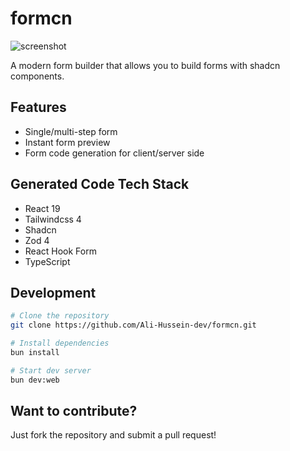 # formcn

![screenshot](https://0ecd2qxhjqgqxftv.public.blob.vercel-storage.com/screenshot.png)

A modern form builder that allows you to build forms with shadcn components.

## Features

- Single/multi-step form
- Instant form preview
- Form code generation for client/server side

## Generated Code Tech Stack

- React 19
- Tailwindcss 4
- Shadcn
- Zod 4
- React Hook Form
- TypeScript

## Development

```bash
# Clone the repository
git clone https://github.com/Ali-Hussein-dev/formcn.git

# Install dependencies
bun install

# Start dev server
bun dev:web

```

## Want to contribute?

Just fork the repository and submit a pull request!
